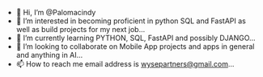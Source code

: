 - 👋 Hi, I’m @Palomacindy
- 👀 I’m interested in becoming proficient in python SQL and FastAPI as well as build projects for my next job...
- 🌱 I’m currently learning  PYTHON, SQL, FastAPI and possibly DJANGO...
- 💞️ I’m looking to collaborate on Mobile App projects and apps in general and anything in AI...
- 📫 How to reach me email address is wysepartners@gmail.com...

<!---
Palomacindy/Palomacindy is a ✨ special ✨ repository because its `README.md` (this file) appears on your GitHub profile.
You can click the Preview link to take a look at your changes.
--->
